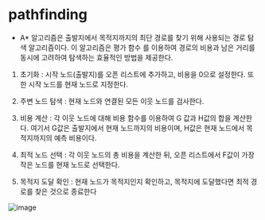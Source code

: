 # pathfinding
- A* 알고리즘은 출발지에서 목적지까지의 최단 경로를 찾기 위해 사용되는 경로 탐색 알고리즘이다. 이 알고리즘은 평가 함수
를 이용하여 경로의 비용과 남은 거리를 동시에 고려하여 탐색하는 효율적인 방법을 제공한다.

1. 초기화 : 시작 노드(출발지)를 오픈 리스트에 추가하고, 비용을 0으로 설정한다. 또한 시작 노드를 현재 노드로 지정한다.

2. 주변 노드 탐색 : 현재 노드와 연결된 모든 이웃 노드를 검사한다.

3. 비용 계산 : 각 이웃 노드에 대해 비용 함수를 이용하여 G 값과 H값의 합을 계산한다. 여기서 G값은 출발지에서 현재 노드까지의 비용이며, H값은 현재 노드에서 목적지까지의 예측 비용이다.

4. 최적 노드 선택 : 각 이웃 노드의 총 비용을 계산한 뒤, 오픈 리스트에서 F값이 가장 작은 노드를 현재 노드로 선택한다.

5. 목적지 도달 확인 : 현재 노드가 목적지인지 확인하고, 목적지에 도달했다면 최적 경로를 찾은 것으로 종료한다


![image](https://github.com/downy25/pathfinding/assets/112371402/35b867b2-1899-4b10-82b7-fcc7bd8f783f)
